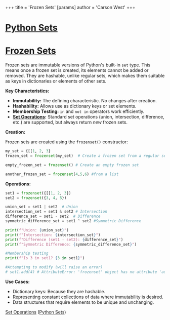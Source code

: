 +++
 title = 'Frozen Sets'
[params]
	author = 'Carson West'
+++
# [Python Sets](./../python-sets/)
# [Frozen Sets](./../frozen-sets/) 
Frozen sets are immutable versions of Python's built-in `set` type.  This means once a frozen set is created, its elements cannot be added or removed.  They are hashable, unlike regular sets, which makes them suitable as keys in dictionaries or elements of other sets.

**Key Characteristics:**

* **Immutability:**  The defining characteristic.  No changes after creation.
* **Hashability:** Allows use as dictionary keys or set elements.
* **Membership Testing:**  `in` and `not in` operators work efficiently.
* **[Set Operations](./../set-operations/):**  Standard set operations (union, intersection, difference, etc.) are supported, but always return *new* frozen sets.

**Creation:**

Frozen sets are created using the `frozenset()` constructor:

```python
my_set = {[[1, 2, 3}
frozen_set = frozenset(my_set)  # Create a frozen set from a regular set

empty_frozen_set = frozenset() # Create an empty frozen set

another_frozen_set = frozenset(4,5,6) #from a list

```

**Operations:**

```python
set1 = frozenset({[[1, 2, 3})
set2 = frozenset({3, 4, 5})

union_set = set1 | set2  # Union
intersection_set = set1 & set2 # Intersection
difference_set = set1 - set2  # Difference
symmetric_difference_set = set1 ^ set2 #Symmetric Difference

print(f"Union: {union_set}")
print(f"Intersection: {intersection_set}")
print(f"Difference (set1 - set2): {difference_set}")
print(f"Symmetric Difference: {symmetric_difference_set}")

#Membership testing
print(f"Is 3 in set1? {3 in set1}")

#Attempting to modify (will raise an error)
# set1.add(4) # AttributeError: 'frozenset' object has no attribute 'add'

```

**Use Cases:**

*   Dictionary keys:  Because they are hashable.
*   Representing constant collections of data where immutability is desired.
*   Data structures that require elements to be unique and unchanging.


[Set Operations](./../set-operations/)  ([Python Sets](./../python-sets/))
